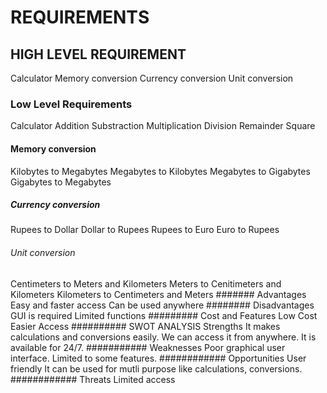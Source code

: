 # REQUIREMENTS
## HIGH LEVEL REQUIREMENT
Calculator
Memory conversion
Currency conversion
Unit conversion
### Low Level Requirements
Calculator
Addition
Substraction
Multiplication
Division
Remainder
Square
#### Memory conversion
Kilobytes to Megabytes
Megabytes to Kilobytes
Megabytes to Gigabytes
Gigabytes to Megabytes
##### Currency conversion
Rupees to Dollar
Dollar to Rupees
Rupees to Euro
Euro to Rupees
######  Unit conversion
Centimeters to Meters and Kilometers
Meters to Cenitimeters and Kilometers
Kilometers to Centimeters and Meters
#######       Advantages
Easy and faster access
Can be used anywhere
########         Disadvantages
GUI is required
Limited functions
#########         Cost and Features
Low Cost
Easier Access
##########           SWOT ANALYSIS
Strengths
It makes calculations and conversions easily.
We can access it from anywhere.
It is available for 24/7.
###########            Weaknesses
Poor graphical user interface.
Limited to some features.
############           Opportunities
User friendly
It can be used for mutli purpose like calculations, conversions.
############            Threats
Limited access
